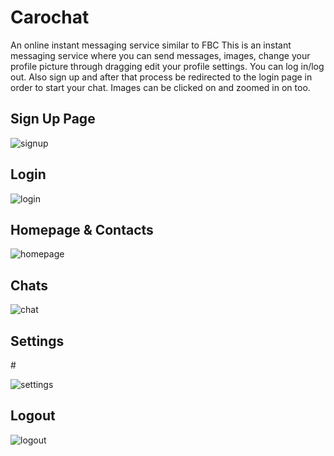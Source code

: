 # Carochat
An online instant messaging service similar to FBC
This is an instant messaging service where you can send messages, images, change your profile picture through dragging edit your profile settings. You can log in/log out. Also sign up and after that process be redirected to the login page in order to start your chat. Images can be clicked on and zoomed in on too.


<h2>Sign Up Page</h2>

![signup](https://user-images.githubusercontent.com/76717163/106699962-c60e4800-65db-11eb-801d-897c9178080a.png)

<h2>Login</h2>

![login](https://user-images.githubusercontent.com/76717163/106700085-05d52f80-65dc-11eb-9ce2-5a11aa35b47d.png)

<h2>Homepage & Contacts</h2>

![homepage](https://user-images.githubusercontent.com/76717163/106700158-3026ed00-65dc-11eb-86ac-cb44b4b5237c.png)

<h2>Chats</h2>

![chat](https://user-images.githubusercontent.com/76717163/106700205-4a60cb00-65dc-11eb-9354-5bd83c6b4143.png)

<h2>Settings</h2>#

![settings](https://user-images.githubusercontent.com/76717163/106700340-8bf17600-65dc-11eb-84ff-5fd522abbc6a.png)

<h2>Logout</h2>

![logout](https://user-images.githubusercontent.com/76717163/106700379-a3306380-65dc-11eb-8ec5-3285be8b8642.png)

